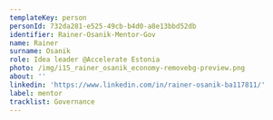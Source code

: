 ```yaml
---
templateKey: person
personId: 732da281-e525-49cb-b4d0-a8e13bbd52db
identifier: Rainer-Osanik-Mentor-Gov
name: Rainer
surname: Osanik
role: Idea leader @Accelerate Estonia
photo: /img/i15_rainer_osanik_economy-removebg-preview.png
about: ''
linkedin: 'https://www.linkedin.com/in/rainer-osanik-ba117811/'
label: mentor
tracklist: Governance
---
```

